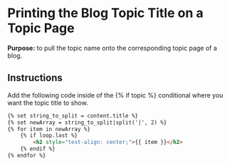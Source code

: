 # Printing the Blog Topic Title on a Topic Page

**Purpose:** to pull the topic name onto the corresponding topic page of a blog.

## Instructions

Add the following code inside of the {% if topic %} conditional where you want the topic title to show.

```html
{% set string_to_split = content.title %}
{% set newArray = string_to_split|split('|', 2) %}
{% for item in newArray %}
	{% if loop.last %}
		<h2 style="text-align: center;">{{ item }}</h2>
	{% endif %}
{% endfor %}
```
